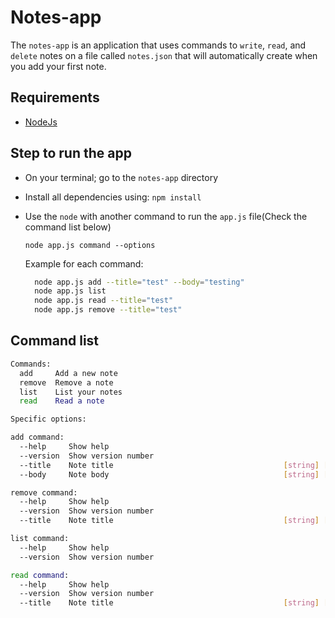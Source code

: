 # Notes-app

The `notes-app` is an application that uses commands to `write`, `read`, and `delete` notes on a file called `notes.json` that will automatically create when you add your first note.

## Requirements

- [NodeJs](https://nodejs.org/en/)

## Step to run the app

- On your terminal; go to the `notes-app` directory
- Install all dependencies using: `npm install`
- Use the `node` with another command to run the `app.js` file(Check the command list below)

  `node app.js command --options`

    Example for each command:
        
    ```bash
      node app.js add --title="test" --body="testing"
      node app.js list
      node app.js read --title="test"
      node app.js remove --title="test"
    ```


## Command list

```bash
Commands:
  add     Add a new note
  remove  Remove a note
  list    List your notes
  read    Read a note

Specific options:

add command:
  --help     Show help                                                 [boolean]
  --version  Show version number                                       [boolean]
  --title    Note title                                      [string] [required]
  --body     Note body                                       [string] [required]

remove command:
  --help     Show help                                                 [boolean]
  --version  Show version number                                       [boolean]
  --title    Note title                                      [string] [required]

list command:
  --help     Show help                                                 [boolean]
  --version  Show version number                                       [boolean]

read command:
  --help     Show help                                                 [boolean]
  --version  Show version number                                       [boolean]
  --title    Note title                                      [string] [required]
```

